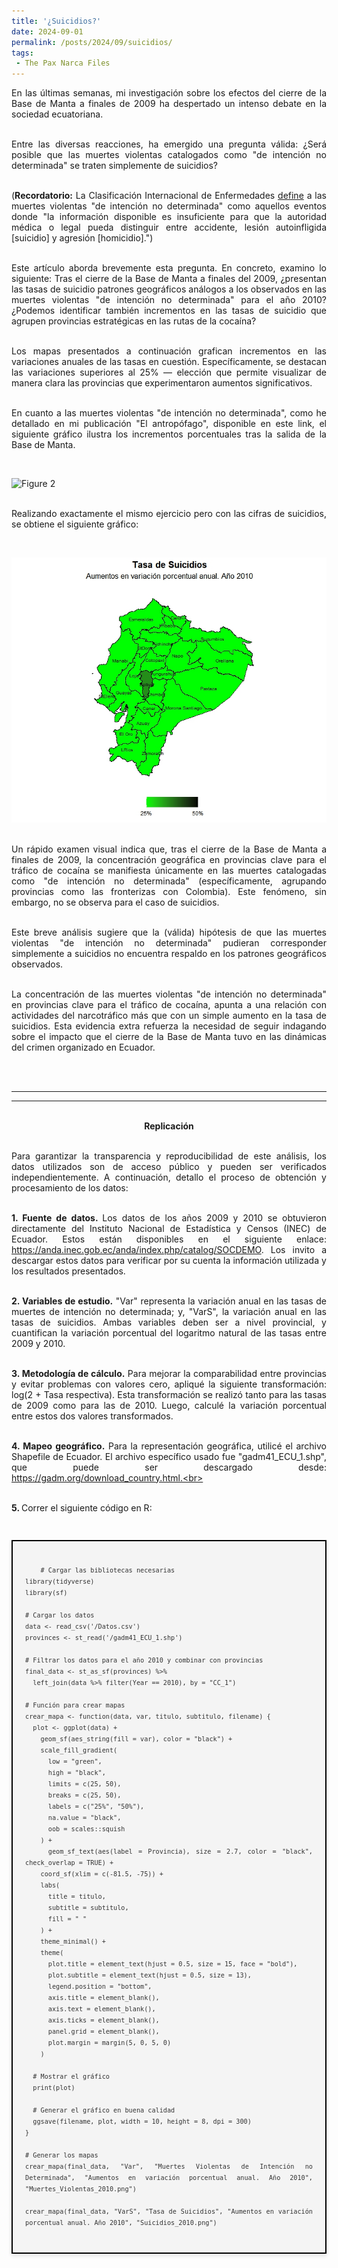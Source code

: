 ```yaml
---
title: '¿Suicidios?'
date: 2024-09-01
permalink: /posts/2024/09/suicidios/
tags:
 - The Pax Narca Files
---
```


<div style="text-align: justify;" >

En las últimas semanas, mi investigación sobre los efectos del cierre de la Base de Manta a finales de 2009 ha despertado un intenso debate en la sociedad ecuatoriana.<br>

<br>Entre las diversas reacciones, ha emergido una pregunta válida: ¿Será posible que las muertes violentas catalogados como "de intención no determinada" se traten simplemente de suicidios?<br>

<br>(<strong>Recordatorio:</strong> La Clasificación Internacional de Enfermedades <a href="https://ais.paho.org/classifications/Chapters/">define</a> a las muertes violentas "de intención no determinada" como aquellos eventos donde "la información disponible es insuficiente para que la autoridad médica o legal pueda distinguir entre accidente, lesión autoinfligida [suicidio] y agresión [homicidio].")<br>

<br>Este artículo aborda brevemente esta pregunta. En concreto, examino lo siguiente: Tras el cierre de la Base de Manta a finales del 2009, ¿presentan las tasas de suicidio patrones geográficos análogos a los observados en las muertes violentas "de intención no determinada" para el año 2010? ¿Podemos identificar también incrementos en las tasas de suicidio que agrupen provincias estratégicas en las rutas de la cocaína?<br>

<br>Los mapas presentados a continuación grafican incrementos en las variaciones anuales de las tasas en cuestión. Específicamente, se destacan las variaciones superiores al 25% — elección que permite visualizar de manera clara las provincias que experimentaron aumentos significativos.<br>

<br>En cuanto a las muertes violentas "de intención no determinada", como he detallado en mi publicación "El antropófago", disponible en este link, el siguiente gráfico ilustra los incrementos porcentuales tras la salida de la Base de Manta.<br>
</div>

<br>

![Figure 2](/images/2010ff.png)

<div style="text-align: justify;" >

<br>Realizando exactamente el mismo ejercicio pero con las cifras de suicidios, se obtiene el siguiente gráfico:<br>
</div>

<br>

![Figure 4](/images/suicidios10.jpg)

<div style="text-align: justify;" >
<br>Un rápido examen visual indica que, tras el cierre de la Base de Manta a finales de 2009, la concentración geográfica en provincias clave para el tráfico de cocaína se manifiesta únicamente en las muertes catalogadas como "de intención no determinada" (específicamente, agrupando provincias como las fronterizas con Colombia). Este fenómeno, sin embargo, no se observa para el caso de suicidios.<br>

<br>Este breve análisis sugiere que la (válida) hipótesis de que las muertes violentas "de intención no determinada" pudieran corresponder simplemente a suicidios no encuentra respaldo en los patrones geográficos observados.<br>

<br>La concentración de las muertes violentas "de intención no determinada" en provincias clave para el tráfico de cocaína, apunta a una relación con actividades del narcotráfico más que con un simple aumento en la tasa de suicidios. Esta evidencia  extra refuerza la necesidad de seguir indagando sobre el impacto que el cierre de la Base de Manta tuvo en las dinámicas del crimen organizado en Ecuador.<br>
</div>

<br>
<br>

<hr>
<hr>
<br>

<div style="text-align: center;" >
<strong>Replicación</strong>

</div>


<div style="text-align: justify;" >

<br>Para garantizar la transparencia y reproducibilidad de este análisis, los datos utilizados son de acceso público y pueden ser verificados independientemente. A continuación, detallo el proceso de obtención y procesamiento de los datos:<br>


<br><strong>1. Fuente de datos. </strong> Los datos de los años 2009 y 2010 se obtuvieron directamente del Instituto Nacional de Estadística y Censos (INEC) de Ecuador. Estos están disponibles en el siguiente enlace: https://anda.inec.gob.ec/anda/index.php/catalog/SOCDEMO. Los invito a descargar estos datos para verificar por su cuenta la información utilizada y los resultados presentados.<br> 

<br><strong>2. Variables de estudio.</strong> "Var" representa la variación anual en las tasas de muertes de intención no determinada; y, "VarS", la variación anual en las tasas de suicidios. Ambas variables deben ser a nivel provincial, y cuantifican la variación porcentual del logaritmo natural de las tasas entre 2009 y 2010.<br>

<br><strong>3. Metodología de cálculo.</strong> Para mejorar la comparabilidad entre provincias y evitar problemas con valores cero, apliqué la siguiente transformación: log(2 + Tasa respectiva). Esta transformación se realizó tanto para las tasas de 2009 como para las de 2010. Luego, calculé la variación porcentual entre estos dos valores transformados.<br>

<br><strong>4. Mapeo geográfico.</strong> Para la representación geográfica, utilicé el archivo Shapefile de Ecuador. El archivo específico usado fue "gadm41_ECU_1.shp", que puede ser descargado desde: https://gadm.org/download_country.html.<br>

<br><strong>5. </strong> Correr el siguiente código en R:<br>

</div>

<br>

<div style="text-align: justify;" >

<div style="display: flex; justify-content: center;">

<pre style="background-color: #f4f4f4; color: #333; padding: 20px; border: 2px solid #000; box-shadow: 0 4px 6px rgba(0,0,0,0.1); font-family: 'Courier New', Courier, monospace; line-height: 1.5; overflow-x: auto; font-size: 12px;">
    <code>
    # Cargar las bibliotecas necesarias
library(tidyverse)
library(sf)

# Cargar los datos 
data <- read_csv('/Datos.csv')
provinces <- st_read('/gadm41_ECU_1.shp')

# Filtrar los datos para el año 2010 y combinar con provincias
final_data <- st_as_sf(provinces) %>% 
  left_join(data %>% filter(Year == 2010), by = "CC_1")

# Función para crear mapas
crear_mapa <- function(data, var, titulo, subtitulo, filename) {
  plot <- ggplot(data) +
    geom_sf(aes_string(fill = var), color = "black") +
    scale_fill_gradient(
      low = "green", 
      high = "black", 
      limits = c(25, 50), 
      breaks = c(25, 50), 
      labels = c("25%", "50%"),
      na.value = "black", 
      oob = scales::squish
    ) +
    geom_sf_text(aes(label = Provincia), size = 2.7, color = "black", check_overlap = TRUE) +
    coord_sf(xlim = c(-81.5, -75)) +
    labs(
      title = titulo, 
      subtitle = subtitulo,
      fill = " "
    ) +
    theme_minimal() +
    theme(
      plot.title = element_text(hjust = 0.5, size = 15, face = "bold"),
      plot.subtitle = element_text(hjust = 0.5, size = 13),
      legend.position = "bottom",
      axis.title = element_blank(),
      axis.text = element_blank(),
      axis.ticks = element_blank(),
      panel.grid = element_blank(),
      plot.margin = margin(5, 0, 5, 0)
    )
  
  # Mostrar el gráfico
  print(plot)
  
  # Generar el gráfico en buena calidad
  ggsave(filename, plot, width = 10, height = 8, dpi = 300)
}

# Generar los mapas
crear_mapa(final_data, "Var", "Muertes Violentas de Intención no Determinada", "Aumentos en variación porcentual anual. Año 2010", "Muertes_Violentas_2010.png")

crear_mapa(final_data, "VarS", "Tasa de Suicidios", "Aumentos en variación porcentual anual. Año 2010", "Suicidios_2010.png")
    </code>
</pre>
</div>
</div>

